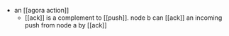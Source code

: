 - an [[agora action]]
	- [[ack]] is a complement to [[push]]. node b can [[ack]] an incoming push from node a by [[ack]]